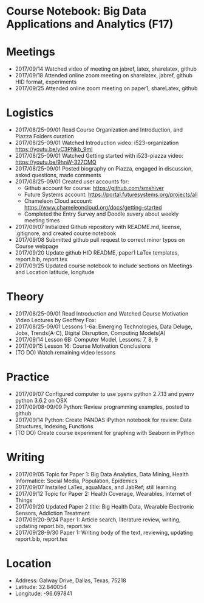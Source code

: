 # Course Notebook: Big Data Applications and Analytics (F17)

# Meetings
* 2017/09/14  Watched video of meeting on jabref, latex, sharelatex, github 
* 2017/09/18  Attended online zoom meeting on sharelatex, jabref, github HID format, experiments
* 2017/09/25  Attended online zoom meeting on paper1, shareLatex, github

# Logistics    
*	2017/08/25-09/01  Read Course Organization and Introduction, and Piazza Folders curation
* 2017/08/25-09/01  Watched Introduction video: i523-organization https://youtu.be/yC3PNkb_9mI  
* 2017/08/25-09/01  Watched Getting started with i523-piazza video: https://youtu.be/9hnW-327CMQ 
* 2017/08/25-09/01  Posted biography on Piazza, engaged in discussion, asked questions, made comments
* 2017/08/25-09/01  Created user accounts for: 
  * Github account for course: https://github.com/smshiver
  * Future Systems account: https://portal.futuresystems.org/projects/all
  * Chameleon Cloud account: https://www.chameleoncloud.org/docs/getting-started
  * Completed the Entry Survey and Doodle suvery about weekly meeting times
* 2017/09/07  Initialized Github repository with README.md, license, .gitignore, and created course notebook
* 2017/09/08  Submitted github pull request to correct minor typos on Course webpage 
* 2017/09/20  Update github HID README, paper1 LaTex templates, report.bib, report.tex 
* 2017/09/25  Updated course notebook to include sections on Meetings and Location latitude, longitude

#  Theory
* 2017/08/25-09/01  Read Introduction and Watched Course Motivation Video Lectures by Geoffrey Fox:
* 2017/08/25-09/01  Lessons 1-6a: Emerging Technologies, Data Deluge, Jobs, Trends(A-C), Digital Disruption, Computing Models(A)
* 2017/09/14  Lesson 6B: Computer Model, Lessons: 7, 8, 9
* 2017/09/15  Lesson 16: Course Motivation Conclusions
* (TO DO)  Watch remaining video lessons

# Practice
* 2017/09/07  Configured computer to use pyenv python 2.7.13 and pyenv python 3.6.2 on OSX
* 2017/09/08-09/09  Python: Review programming examples, posted to github 
* 2017/09/14  Python: Create PANDAS iPython notebook for review: Data Structures, Indexing, Functions
* (TO DO)  Create course experiment for graphing with Seaborn in Python

# Writing
* 2017/09/05  Topic for Paper 1: Big Data Analytics, Data Mining, Health Informatice: Social Media, Population, Epidemics 
* 2017/09/07  Installed LaTex, aquaMacs, and JabRef; still learning
* 2017/09/12  Topic for Paper 2: Health Coverage, Wearables, Internet of Things 
* 2017/09/20  Updated Paper 2 title: Big Health Data, Wearable Electronic Sensors, Addiction Treatment
* 2017/09/20-9/24  Paper 1: Article search, literature review, writing, updating report.bib, report.tex
* 2017/09/28-9/30  Paper 1: Writing body of the text, reviewing, updating report.bib, report.tex

# Location
* Address: Galway Drive, Dallas, Texas, 75218
* Latitude: 32.840054
* Longitude: -96.697841

